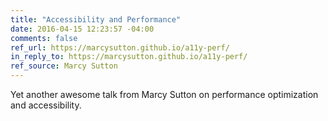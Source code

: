 ```yaml
---
title: "Accessibility and Performance"
date: 2016-04-15 12:23:57 -04:00
comments: false
ref_url: https://marcysutton.github.io/a11y-perf/
in_reply_to: https://marcysutton.github.io/a11y-perf/
ref_source: Marcy Sutton
---
```


Yet another awesome talk from Marcy Sutton on performance optimization and accessibility.